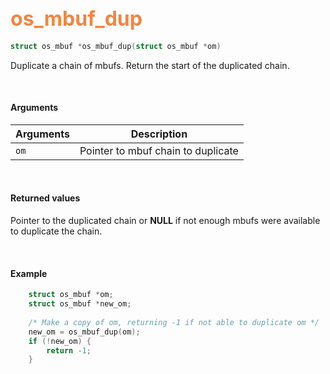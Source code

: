 ## <font color="#F2853F" style="font-size:24pt"> os_mbuf_dup</font>

```c
struct os_mbuf *os_mbuf_dup(struct os_mbuf *om)
```

Duplicate a chain of mbufs.  Return the start of the duplicated chain.

<br>

#### Arguments

| Arguments | Description |
|-----------|-------------|
| `om` |  Pointer to mbuf chain to duplicate |

<br>

#### Returned values

Pointer to the duplicated chain or **NULL** if not enough mbufs were available to duplicate the chain.

<br>


#### Example

```c
	struct os_mbuf *om;
    struct os_mbuf *new_om;
	
    /* Make a copy of om, returning -1 if not able to duplicate om */
    new_om = os_mbuf_dup(om);
    if (!new_om) {
        return -1;
    }
```

